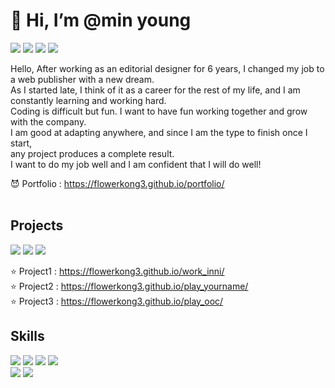 <h1> 👋 Hi, I’m @min young</h1> 


<a href="https://flowerkong3.github.io/portfolio/"><img src="https://img.shields.io/badge/portfolio-f48fb1?style=for-the-badge&logo=GitHub Sponsors&logoColor=white&link=https://flowerkong3.github.io/portfolio"/></a>
<a href="mailto:flowerkong3@gmail.com"><img src="https://img.shields.io/badge/gmail-EA4335?style=for-the-badge&logo=Gmail&logoColor=white&link=mailto:flowerkong3@gmail.com"/></a>
<a href="https://velog.io/@mindeng"><img src="https://img.shields.io/badge/velog-20C997?style=for-the-badge&logo=Velog&logoColor=white&link=https://velog.io/@mindeng"/></a>
<a href="https://www.instagram.com"><img src="https://img.shields.io/badge/Instagram-E4405F?style=for-the-badge&logo=Instagram&logoColor=white&link=https://www.instagram.com"/></a>


Hello, After working as an editorial designer for 6 years, I changed my job to a web publisher with a new dream. <br>
As I started late, I think of it as a career for the rest of my life, and I am constantly learning and working hard. <br>
Coding is difficult but fun. I want to have fun working together and grow with the company. <br>
I am good at adapting anywhere, and since I am the type to finish once I start, <br>
any project produces a complete result. <br>
I want to do my job well and I am confident that I will do well!

😈 Portfolio : https://flowerkong3.github.io/portfolio/ <br><br>

<h2>Projects</h2>

<a href="https://flowerkong3.github.io/play_yourname"><img src="https://img.shields.io/badge/project1-009624?style=for-the-badge&logo=ProductHunt&logoColor=white&link=https://flowerkong3.github.io/play_yourname"/></a>
<a href="https://flowerkong3.github.io/play_yourname"><img src="https://img.shields.io/badge/project2-00c853?style=for-the-badge&logo=ProductHunt&logoColor=white&link=https://flowerkong3.github.io/play_yourname"/></a>
<a href="https://flowerkong3.github.io/play_ooc"><img src="https://img.shields.io/badge/project3-5efc82?style=for-the-badge&logo=ProductHunt&logoColor=white&link=https://flowerkong3.github.io/play_ooc"/></a>

⭐ Project1 : https://flowerkong3.github.io/work_inni/ <br>
⭐ Project2 : https://flowerkong3.github.io/play_yourname/ <br>
⭐ Project3 : https://flowerkong3.github.io/play_ooc/

<h2>Skills</h2>

<img src="https://img.shields.io/badge/html-E34F26?style=for-the-badge&logo=HTML5&logoColor=white"/> <img src="https://img.shields.io/badge/css-1572B6?style=for-the-badge&logo=CSS3&logoColor=white"/> <img src="https://img.shields.io/badge/JavaScript-F7DF1E?style=for-the-badge&logo=JavaScript&logoColor=white"/> <img src="https://img.shields.io/badge/jQuery-0769AD?style=for-the-badge&logo=jQuery&logoColor=white"/> <br>
<img src="https://img.shields.io/badge/Photoshop-31A8FF?style=for-the-badge&logo=AdobePhotoshop&logoColor=white"/> <img src="https://img.shields.io/badge/Illustrator-FF9A00?style=for-the-badge&logo=AdobeIllustrator&logoColor=white"/>
